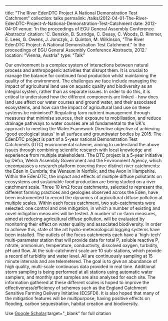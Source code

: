 ---
title: "The River EdenDTC Project A National Demonstration Test Catchment"
collection: talks
permalink: /talks/2012-04-01-The-River-EdenDTC-Project-A-National-Demonstration-Test-Catchment
date: 2012-04-01
venue: 'In the proceedings of EGU General Assembly Conference Abstracts'
citation: 'C. Benskin, B. Surridge, C. Deasy, C. Woods, D. Rimmer, E. Lees, G. Owens, J. Jonczyk, J. Quinton, M. Wilkinson, "The River EdenDTC Project: A National Demonstration Test Catchment." In the proceedings of EGU General Assembly Conference Abstracts, 2012.'
location: "Vienna, Austria"
type: "Talk"

Our environment is a complex system of interactions between natural process and anthropogenic activities that disrupt them. It is crucial to manage the balance for continued food production whilst maintaining the quality of the environment. The challenges we face include managing the impact of agricultural land use on aquatic quality and biodiversity as an integral system, rather than as separate issues. In order to do this, it is critical to understand how the different components are linked - how does land use affect our water courses and ground water, and their associated ecosystems, and how can the impact of agricultural land use on these systems be minimised? Regulating farm nutrient management through measures that minimise sources, their exposure to mobilisation, and reduce drainage pathways to water courses are all fundamental to the UK's approach to meeting the Water Framework Directive objective of achieving 'good ecological status' in all surface and groundwater bodies by 2015. The EdenDTC project is part of a 5-year national Demonstration Test Catchments (DTC) environmental scheme, aiming to understand the above issues through combining scientific research with local knowledge and experience from multiple stakeholders. The DTC project is a 5-year initiative by Defra, Welsh Assembly Government and the Environment Agency, which encompasses a research platform covering three distinct river catchments: the Eden in Cumbria; the Wensum in Norfolk; and the Avon in Hampshire. Within the EdenDTC, the impact and effects of multiple diffuse pollutants on ecosystems and sustainable food production are being studied on a river catchment scale. Three 10 km2 focus catchments, selected to represent the different farming practices and geologies observed across the Eden, have been instrumented to record the dynamics of agricultural diffuse pollution at multiple scales. Within each focus catchment, two sub-catchments were selected: one control and one mitigation, in which a number of existing and novel mitigation measures will be tested. A number of on-farm measures, aimed at reducing agricultural diffuse pollution, will be evaluated by monitoring their effect on water quality and associated biodiversity. In order to achieve this, state of the art hydro-meteorological logging systems have been installed. The outlets of the focus catchments each have a 'high-tech' multi-parameter station that will provide data for total P, soluble reactive P, nitrate, ammonium, temperature, conductivity, dissolved oxygen, turbidity, pH and flow. At the sub-catchment scale are 10 sub-stations, which provide a record of turbidity and water level. All are continuously sampling at 15 minute intervals and are telemetered. The goal is to give an abundance of high quality, multi-scale continuous data provided in real time. Additional storm sampling is being performed at all stations using automatic water samplers, and monthly spot samples are also analysed for each site. The information gathered at these different scales is hoped to improve the effectiveness/efficiency of schemes such as the England Catchment Sensitive Farming Delivery Initiative (ECSFDI). It is also hoped that many of the mitigation features will be multipurpose, having positive effects on flooding, carbon sequestration, habitat creation and biodiversity.

Use [Google Scholar](https://scholar.google.com/scholar?q=The+River+EdenDTC+Project:+A+National+Demonstration+Test+Catchment):target="_blank" for full citation
